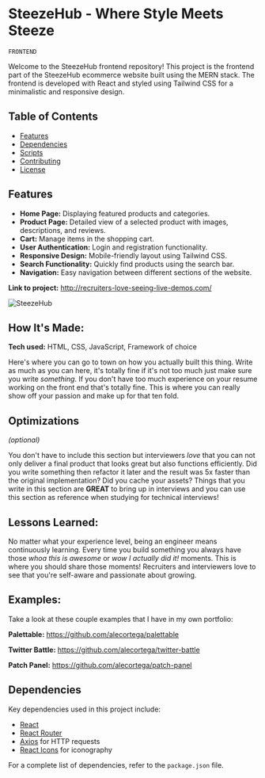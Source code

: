 # SteezeHub - Where Style Meets Steeze

```
FRONTEND
```

Welcome to the SteezeHub frontend repository! This project is the frontend part of the SteezeHub ecommerce website built using the MERN stack. The frontend is developed with React and styled using Tailwind CSS for a minimalistic and responsive design.

## Table of Contents

- [Features](#features)
- [Dependencies](#dependencies)
- [Scripts](#scripts)
- [Contributing](#contributing)
- [License](#license)

## Features

- **Home Page:** Displaying featured products and categories.
- **Product Page:** Detailed view of a selected product with images, descriptions, and reviews.
- **Cart:** Manage items in the shopping cart.
- **User Authentication:** Login and registration functionality.
- **Responsive Design:** Mobile-friendly layout using Tailwind CSS.
- **Search Functionality:** Quickly find products using the search bar.
- **Navigation:** Easy navigation between different sections of the website.

**Link to project:** http://recruiters-love-seeing-live-demos.com/

![SteezeHub](http://placecorgi.com/1200/650)

## How It's Made:

**Tech used:** HTML, CSS, JavaScript, Framework of choice

Here's where you can go to town on how you actually built this thing. Write as much as you can here, it's totally fine if it's not too much just make sure you write _something_. If you don't have too much experience on your resume working on the front end that's totally fine. This is where you can really show off your passion and make up for that ten fold.

## Optimizations

_(optional)_

You don't have to include this section but interviewers _love_ that you can not only deliver a final product that looks great but also functions efficiently. Did you write something then refactor it later and the result was 5x faster than the original implementation? Did you cache your assets? Things that you write in this section are **GREAT** to bring up in interviews and you can use this section as reference when studying for technical interviews!

## Lessons Learned:

No matter what your experience level, being an engineer means continuously learning. Every time you build something you always have those _whoa this is awesome_ or _wow I actually did it!_ moments. This is where you should share those moments! Recruiters and interviewers love to see that you're self-aware and passionate about growing.

## Examples:

Take a look at these couple examples that I have in my own portfolio:

**Palettable:** https://github.com/alecortega/palettable

**Twitter Battle:** https://github.com/alecortega/twitter-battle

**Patch Panel:** https://github.com/alecortega/patch-panel

## Dependencies

Key dependencies used in this project include:

- [React](https://reactjs.org/)
- [React Router](https://reactrouter.com/)
- [Axios](https://axios-http.com/) for HTTP requests
- [React Icons](https://react-icons.github.io/react-icons/) for iconography

For a complete list of dependencies, refer to the `package.json` file.
